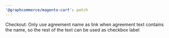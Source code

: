 ```yaml
---
'@graphcommerce/magento-cart': patch
---
```


Checkout: Only use agreement name as link when agreement text contains the name, so the rest of the text can be used as checkbox label

